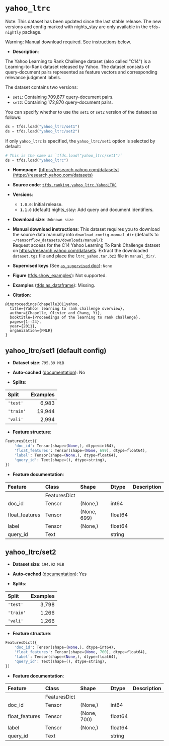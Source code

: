 <div itemscope itemtype="http://schema.org/Dataset">
  <div itemscope itemprop="includedInDataCatalog" itemtype="http://schema.org/DataCatalog">
    <meta itemprop="name" content="TensorFlow Datasets" />
  </div>
  <meta itemprop="name" content="yahoo_ltrc" />
  <meta itemprop="description" content="The Yahoo Learning to Rank Challenge dataset (also called &quot;C14&quot;) is a&#10;Learning-to-Rank dataset released by Yahoo. The dataset consists of&#10;query-document pairs represented as feature vectors and corresponding relevance&#10;judgment labels.&#10;&#10;The dataset contains two versions:&#10;&#10; * `set1`: Containing 709,877 query-document pairs.&#10; * `set2`: Containing 172,870 query-document pairs.&#10;&#10;You can specify whether to use the `set1` or `set2` version of the dataset as&#10;follows:&#10;&#10;```python&#10;ds = tfds.load(&quot;yahoo_ltrc/set1&quot;)&#10;ds = tfds.load(&quot;yahoo_ltrc/set2&quot;)&#10;```&#10;&#10;If only `yahoo_ltrc` is specified, the `yahoo_ltrc/set1` option is selected by&#10;default:&#10;&#10;```python&#10;# This is the same as `tfds.load(&quot;yahoo_ltrc/set1&quot;)`&#10;ds = tfds.load(&quot;yahoo_ltrc&quot;)&#10;```&#10;&#10;To use this dataset:&#10;&#10;```python&#10;import tensorflow_datasets as tfds&#10;&#10;ds = tfds.load(&#x27;yahoo_ltrc&#x27;, split=&#x27;train&#x27;)&#10;for ex in ds.take(4):&#10;  print(ex)&#10;```&#10;&#10;See [the guide](https://www.tensorflow.org/datasets/overview) for more&#10;informations on [tensorflow_datasets](https://www.tensorflow.org/datasets).&#10;&#10;" />
  <meta itemprop="url" content="https://www.tensorflow.org/datasets/catalog/yahoo_ltrc" />
  <meta itemprop="sameAs" content="https://research.yahoo.com/datasets" />
  <meta itemprop="citation" content="@inproceedings{chapelle2011yahoo,&#10;  title={Yahoo! learning to rank challenge overview},&#10;  author={Chapelle, Olivier and Chang, Yi},&#10;  booktitle={Proceedings of the learning to rank challenge},&#10;  pages={1--24},&#10;  year={2011},&#10;  organization={PMLR}&#10;}" />
</div>

# `yahoo_ltrc`


Note: This dataset has been updated since the last stable release. The new
versions and config marked with
<span class="material-icons" title="Available only in the tfds-nightly package">nights_stay</span>
are only available in the `tfds-nightly` package.

Warning: Manual download required. See instructions below.

*   **Description**:

The Yahoo Learning to Rank Challenge dataset (also called "C14") is a
Learning-to-Rank dataset released by Yahoo. The dataset consists of
query-document pairs represented as feature vectors and corresponding relevance
judgment labels.

The dataset contains two versions:

*   `set1`: Containing 709,877 query-document pairs.
*   `set2`: Containing 172,870 query-document pairs.

You can specify whether to use the `set1` or `set2` version of the dataset as
follows:

```python
ds = tfds.load("yahoo_ltrc/set1")
ds = tfds.load("yahoo_ltrc/set2")
```

If only `yahoo_ltrc` is specified, the `yahoo_ltrc/set1` option is selected by
default:

```python
# This is the same as `tfds.load("yahoo_ltrc/set1")`
ds = tfds.load("yahoo_ltrc")
```

*   **Homepage**:
    [https://research.yahoo.com/datasets](https://research.yahoo.com/datasets)

*   **Source code**:
    [`tfds.ranking.yahoo_ltrc.YahooLTRC`](https://github.com/tensorflow/datasets/tree/master/tensorflow_datasets/ranking/yahoo_ltrc/yahoo_ltrc.py)

*   **Versions**:

    *   `1.0.0`: Initial release.
    *   **`1.1.0`** (default)
        <span class="material-icons" title="Available only in the tfds-nightly package">nights_stay</span>:
        Add query and document identifiers.

*   **Download size**: `Unknown size`

*   **Manual download instructions**: This dataset requires you to
    download the source data manually into `download_config.manual_dir`
    (defaults to `~/tensorflow_datasets/downloads/manual/`):<br/>
    Request access for the C14 Yahoo Learning To Rank Challenge dataset on
    https://research.yahoo.com/datasets. Extract the downloaded `dataset.tgz` file
    and place the `ltrc_yahoo.tar.bz2` file in `manual_dir/`.

*   **Supervised keys** (See
    [`as_supervised` doc](https://www.tensorflow.org/datasets/api_docs/python/tfds/load#args)):
    `None`

*   **Figure**
    ([tfds.show_examples](https://www.tensorflow.org/datasets/api_docs/python/tfds/visualization/show_examples)):
    Not supported.

*   **Examples**
    ([tfds.as_dataframe](https://www.tensorflow.org/datasets/api_docs/python/tfds/as_dataframe)):
    Missing.

*   **Citation**:

```
@inproceedings{chapelle2011yahoo,
  title={Yahoo! learning to rank challenge overview},
  author={Chapelle, Olivier and Chang, Yi},
  booktitle={Proceedings of the learning to rank challenge},
  pages={1--24},
  year={2011},
  organization={PMLR}
}
```


## yahoo_ltrc/set1 (default config)

*   **Dataset size**: `795.39 MiB`

*   **Auto-cached**
    ([documentation](https://www.tensorflow.org/datasets/performances#auto-caching)):
    No

*   **Splits**:

Split     | Examples
:-------- | -------:
`'test'`  | 6,983
`'train'` | 19,944
`'vali'`  | 2,994

*   **Feature structure**:

```python
FeaturesDict({
    'doc_id': Tensor(shape=(None,), dtype=int64),
    'float_features': Tensor(shape=(None, 699), dtype=float64),
    'label': Tensor(shape=(None,), dtype=float64),
    'query_id': Text(shape=(), dtype=string),
})
```

*   **Feature documentation**:

Feature        | Class        | Shape       | Dtype   | Description
:------------- | :----------- | :---------- | :------ | :----------
               | FeaturesDict |             |         |
doc_id         | Tensor       | (None,)     | int64   |
float_features | Tensor       | (None, 699) | float64 |
label          | Tensor       | (None,)     | float64 |
query_id       | Text         |             | string  |

## yahoo_ltrc/set2

*   **Dataset size**: `194.92 MiB`

*   **Auto-cached**
    ([documentation](https://www.tensorflow.org/datasets/performances#auto-caching)):
    Yes

*   **Splits**:

Split     | Examples
:-------- | -------:
`'test'`  | 3,798
`'train'` | 1,266
`'vali'`  | 1,266

*   **Feature structure**:

```python
FeaturesDict({
    'doc_id': Tensor(shape=(None,), dtype=int64),
    'float_features': Tensor(shape=(None, 700), dtype=float64),
    'label': Tensor(shape=(None,), dtype=float64),
    'query_id': Text(shape=(), dtype=string),
})
```

*   **Feature documentation**:

Feature        | Class        | Shape       | Dtype   | Description
:------------- | :----------- | :---------- | :------ | :----------
               | FeaturesDict |             |         |
doc_id         | Tensor       | (None,)     | int64   |
float_features | Tensor       | (None, 700) | float64 |
label          | Tensor       | (None,)     | float64 |
query_id       | Text         |             | string  |
